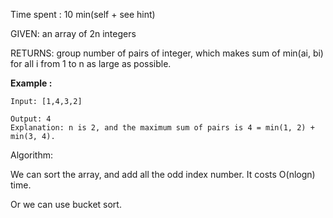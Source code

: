 Time spent :  10 min(self + see hint)

GIVEN: an array of 2n integers

RETURNS: group number of pairs of integer, which makes sum of min(ai, bi) for all i from 1 to n as large as possible.

**Example :**

```
Input: [1,4,3,2]

Output: 4
Explanation: n is 2, and the maximum sum of pairs is 4 = min(1, 2) + min(3, 4).
```

Algorithm:

We can sort the array, and add all the odd index number. It costs O(nlogn) time.

Or we can use bucket sort.
